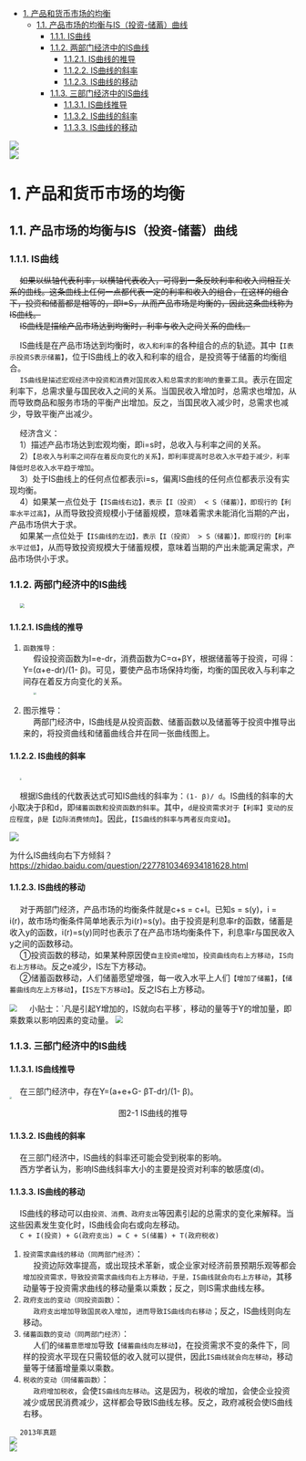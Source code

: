 
<!-- TOC -->

- [1. 产品和货币市场的均衡](#1-产品和货币市场的均衡)
    - [1.1. 产品市场的均衡与IS（投资-储蓄）曲线](#11-产品市场的均衡与is投资-储蓄曲线)
        - [1.1.1. IS曲线](#111-is曲线)
        - [1.1.2. 两部门经济中的IS曲线](#112-两部门经济中的is曲线)
            - [1.1.2.1. IS曲线的推导](#1121-is曲线的推导)
            - [1.1.2.2. IS曲线的斜率](#1122-is曲线的斜率)
            - [1.1.2.3. IS曲线的移动](#1123-is曲线的移动)
        - [1.1.3. 三部门经济中的IS曲线](#113-三部门经济中的is曲线)
            - [1.1.3.1. IS曲线推导](#1131-is曲线推导)
            - [1.1.3.2. IS曲线的斜率](#1132-is曲线的斜率)
            - [1.1.3.3. IS曲线的移动](#1133-is曲线的移动)

<!-- /TOC -->

<img src="http://182.92.69.8:8081/img/drawio/economics/macro-2.drawio.png" style="zoom:100%">  </br>
<img src="http://182.92.69.8:8081/img/economics/economics-233.png" style="zoom:100%">  


# 1. 产品和货币市场的均衡  

<!-- 

大纲要求  
&emsp; (1)考试范围  
&emsp; IS曲线，LM曲线，IS-LM分析。  
&emsp; (2)考试要求  
&emsp; 理解IS曲线和LM曲线的形成过程，掌握对IS曲线和LM曲线的描述方法以及相关内容，会用IS曲线和LM曲线分析具体经济问题。 
--> 

## 1.1. 产品市场的均衡与IS（投资-储蓄）曲线  
<!-- 
IS曲线：  
https://baike.baidu.com/item/IS%E6%9B%B2%E7%BA%BF/2574856?fr=ge_ala

https://www.bilibili.com/video/BV1xp4y117Yx/?spm_id_from=333.337.search-card.all.click&vd_source=9a9cf49f6bf9bd6a6e6e556f641ae9cb
-->


### 1.1.1. IS曲线  
&emsp; ~~如果以纵轴代表利率，以横轴代表收入，可得到一条反映利率和收入间相互关系的曲线。这条曲线上任何一点都代表一定的利率和收入的组合，在这样的组合下，投资和储蓄都是相等的，即I=S，从而产品市场是均衡的，因此这条曲线称为IS曲线。~~  
&emsp; ~~IS曲线是描绘产品市场达到均衡时，利率与收入之间关系的曲线。~~  
<!-- 
&emsp; 在两部门经济中，IS曲线的数学表达式为I(R)=S(Y) ，它的斜率为负，这表明IS曲线一般是一条向右下方倾斜的曲线。一般来说，在产品市场上，位于IS曲线右方的收入和利率的组合，都是投资小于储蓄的非均衡组合；位于IS曲线左方的收入和利率的组合，都是投资大于储蓄的非均衡组合，只有位于IS曲线上的收入和利率的组合，才是投资等于储蓄的均衡组合。 
-->
&emsp; IS曲线是在产品市场达到均衡时，`收入和利率`的各种组合的点的轨迹。其中`【I表示投资S表示储蓄】`，位于IS曲线上的收入和利率的组合，是投资等于储蓄的均衡组合。  
&emsp; `IS曲线是描述宏观经济中投资和消费对国民收入和总需求的影响的重要工具`。表示在固定利率下，总需求量与国民收入之间的关系。当国民收入增加时，总需求也增加，从而导致商品和服务市场的平衡产出增加。反之，当国民收入减少时，总需求也减少，导致平衡产出减少。   

&emsp; 经济含义：  
&emsp; 1）描述产品市场达到宏观均衡，即i=s时，总收入与利率之间的关系。  
&emsp; 2）`【总收入与利率之间存在着反向变化的关系】，即利率提高时总收入水平趋于减少，利率降低时总收入水平趋于增加`。  
&emsp; 3）处于IS曲线上的任何点位都表示i=s，偏离IS曲线的任何点位都表示没有实现均衡。  
&emsp; 4）如果某一点位处于`【IS曲线右边】，表示【I（投资） < S（储蓄）】，即现行的【利率水平过高】`，从而导致投资规模小于储蓄规模，意味着需求未能消化当期的产出，产品市场供大于求。  
&emsp; 如果某一点位处于`【IS曲线的左边】，表示【I（投资） > S（储蓄）】，即现行的【利率水平过低】`，从而导致投资规模大于储蓄规模，意味着当期的产出未能满足需求，产品市场供小于求。  


### 1.1.2. 两部门经济中的IS曲线  
&emsp; <img src="http://182.92.69.8:8081/img/economics/economics-239.png" style="zoom:50%">  


#### 1.1.2.1. IS曲线的推导
1. `函数推导：`  
&emsp; 假设投资函数为I=e-dr，消费函数为C=α+βY，根据储蓄等于投资，可得：Y=(α+e-dr)/(1- β)。可见，要使产品市场保持均衡，均衡的国民收入与利率之间存在着反方向变化的关系。  
&emsp; <img src="http://182.92.69.8:8081/img/economics/economics-211.png" style="zoom:30%">  

2. 图示推导：  
&emsp; 两部门经济中，IS曲线是从投资函数、储蓄函数以及储蓄等于投资中推导出来的，将投资曲线和储蓄曲线合并在同一张曲线图上。  


#### 1.1.2.2. IS曲线的斜率  
&emsp; <img src="http://182.92.69.8:8081/img/economics/economics-212.png" style="zoom:20%">  

&emsp; 根据IS曲线的代数表达式可知IS曲线的斜率为：`(1- β)/ d`。IS曲线的斜率的大小取决于β和d，即`储蓄函数和投资函数的斜率`。其中，`d是投资需求对于【利率】变动的反应程度`，`β是【边际消费倾向】`。因此，`【IS曲线的斜率与两者反向变动】`。 

<img src="http://182.92.69.8:8081/img/economics/economics-161.png" style="zoom:100%">  

为什么IS曲线向右下方倾斜？  
https://zhidao.baidu.com/question/2277810346934181628.html

#### 1.1.2.3. IS曲线的移动
&emsp; 对于两部门经济，产品市场的均衡条件就是c+s = c+I。已知s = s(y)，i = i(r)，故市场均衡条件简单地表示为i(r)=s(y)。由于投资是利息率r的函数，储蓄是收入y的函数，i(r)=s(y)同时也表示了在产品市场均衡条件下，利息率r与国民收入y之间的函数移动。  
&emsp; ①投资函数的移动，如果某种原因使`自主投资e增加`，`投资曲线向右上方移动`，`IS向右上方移动`。反之e减少，IS左下方移动。  
&emsp; ②储蓄函数移动，人们储蓄愿望增强，每一收入水平上人们`【增加了储蓄】`，`【储蓄曲线向左上方移动】`，`【IS左下方移动】`。反之IS右上方移动。   
<!-- 
&emsp; 投资增加或者储蓄减少，IS曲线向右上方移动；投资减少或者储蓄增加，IS曲线向左下方移动。   
-->
<img src="http://182.92.69.8:8081/img/economics/economics-162.png" style="zoom:80%">  
&emsp; 小贴士：`凡是引起Y增加的，IS就向右平移`，移动的量等于Y的增加量，即乘数乘以影响因素的变动量。   
<img src="http://182.92.69.8:8081/img/economics/economics-164.png" style="zoom:80%">  


### 1.1.3. 三部门经济中的IS曲线 

#### 1.1.3.1. IS曲线推导  
&emsp; 在三部门经济中，存在Y=(a+e+G- βT-dr)/(1- β)。  
<img src="http://182.92.69.8:8081/img/economics/economics-37.png" style="zoom:25%">  
<center>图2-1 IS曲线的推导</center>  

#### 1.1.3.2. IS曲线的斜率  
&emsp; 在三部门经济中，IS曲线的斜率还可能会受到税率的影响。  
&emsp; 西方学者认为，影响IS曲线斜率大小的主要是投资对利率的敏感度(d)。  

#### 1.1.3.3. IS曲线的移动  
<!-- 
&emsp; IS曲线的移动：政府增加购买或者减少税收，IS曲线向右上方移动；政府减少购买或者税收增加，IS曲线向左下方移动。  
&emsp; 产品市场的失衡：IS曲线之外的点  
1. IS曲线左边的点：S < I，Y将增加。  
2. IS曲线右边的点：S > I，Y将减少。  
-->
&emsp; IS曲线的移动可以由`投资、消费、政府支出`等因素引起的总需求的变化来解释。当这些因素发生变化时，IS曲线会向右或向左移动。  
&emsp; `C + I(投资) + G(政府支出) = C + S(储蓄) + T(政府税收)`    

1. `投资需求曲线的移动（同两部门经济）`：  
&emsp; 投资边际效率提高，或出现技术革新，或企业家对经济前景预期乐观等都会`增加投资需求，导致投资需求曲线向右上方移动，于是，IS曲线就会向右上方移动`，其移动量等于投资需求曲线的移动量乘以乘数；反之，则IS需求曲线左移。  
2. `政府支出的变动（同投资函数）`：  
&emsp; `政府支出增加导致国民收入增加`，`进而导致IS曲线向右移动`；反之，IS曲线则向左移动。  
3. `储蓄函数的变动（同两部门经济）`：   
&emsp; 人们的`储蓄意愿增加`导致`【储蓄曲线向左移动】`，在投资需求不变的条件下，同样的投资水平现在只需较低的收入就可以提供，因此`IS曲线就会向左移动`，移动量等于储蓄增量乘以乘数。    
4. `税收的变动（同储蓄函数）`：  
&emsp; `政府增加税收`，会使`IS曲线向左移动`。这是因为，税收的增加，会使企业投资减少或居民消费减少，这样都会导致IS曲线左移。反之，政府减税会使IS曲线右移。    

&emsp; `2013年真题`  
<img src="http://182.92.69.8:8081/img/economics/economics-254.png" style="zoom:80%">  
<img src="http://182.92.69.8:8081/img/economics/economics-255.png" style="zoom:80%">  

